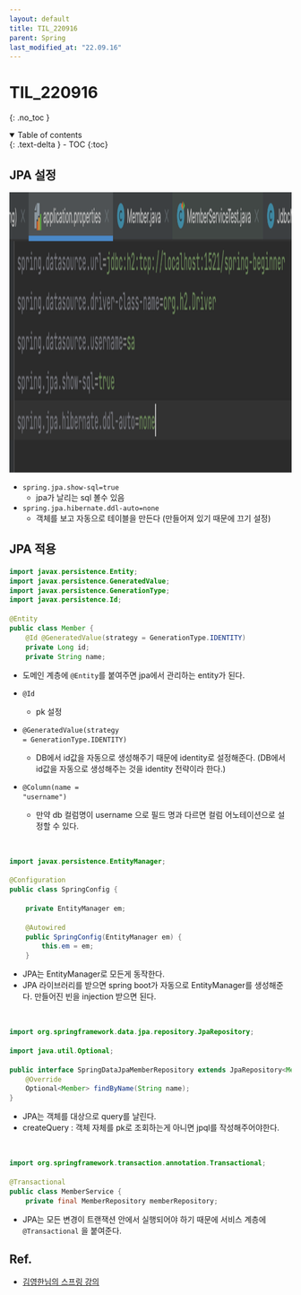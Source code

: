 ```yaml
---
layout: default
title: TIL_220916
parent: Spring
last_modified_at: "22.09.16"
---
```


# TIL_220916
{: .no_toc }

<details open markdown="block">
  <summary>
    Table of contents
  </summary>
  {: .text-delta }
- TOC
{:toc}
</details>

## JPA 설정
<p align="left"><img src="/docs/spring/images/til_220916_1.png" height="500" width="700"></p>

- <code class="language-plaintext highlighter-rouge">spring.jpa.show-sql=true</code> 
  - jpa가 날리는 sql 볼수 있음
- <code class="language-plaintext highlighter-rouge">spring.jpa.hibernate.ddl-auto=none</code>
  - 객체를 보고 자동으로 테이블을 만든다 (만들어져 있기 때문에 끄기 설정)

## JPA 적용

```java
import javax.persistence.Entity;
import javax.persistence.GeneratedValue;
import javax.persistence.GenerationType;
import javax.persistence.Id;

@Entity
public class Member {
    @Id @GeneratedValue(strategy = GenerationType.IDENTITY)
    private Long id;
    private String name;
```

- 도메인 계층에 <code class="language-plaintext highlighter-rouge">@Entity</code>를 붙여주면 jpa에서 관리하는 entity가 된다.
- <code class="language-plaintext highlighter-rouge">@Id</code> 
  - pk 설정

- <code class="language-plaintext highlighter-rouge">@GeneratedValue(strategy = GenerationType.IDENTITY)</code>
  - DB에서 id값을 자동으로 생성해주기 때문에 identity로 설정해준다. (DB에서 id값을 자동으로 생성해주는 것을 identity 전략이라 한다.)

- <code class="language-plaintext highlighter-rouge">@Column(name = "username")</code>
  - 만약 db 컬럼명이 username 으로 필드 명과 다르면 컬럼 어노테이션으로 설정할 수 있다.

<br>

```java
import javax.persistence.EntityManager;

@Configuration
public class SpringConfig {

    private EntityManager em;

    @Autowired
    public SpringConfig(EntityManager em) {
        this.em = em;
    }
```

- JPA는 EntityManager로 모든게 동작한다.
- JPA 라이브러리를 받으면 spring boot가 자동으로 EntityManager를 생성해준다.
만들어진 빈을 injection 받으면 된다.

<br>

```java
import org.springframework.data.jpa.repository.JpaRepository;

import java.util.Optional;

public interface SpringDataJpaMemberRepository extends JpaRepository<Member, Long>, MemberRepository {
    @Override
    Optional<Member> findByName(String name);
}
```

- JPA는 객체를 대상으로 query를 날린다.
- createQuery : 객체 자체를 pk로 조회하는게 아니면 jpql를 작성해주어야한다.

<br>

```java
import org.springframework.transaction.annotation.Transactional;

@Transactional
public class MemberService {
    private final MemberRepository memberRepository;
```

- JPA는 모든 변경이 트랜잭션 안에서 실행되어야 하기 때문에 서비스 계층에 <code class="language-plaintext highlighter-rouge">@Transactional</code> 을 붙여준다.

## Ref.
- <a href="https://www.inflearn.com/course/%EC%8A%A4%ED%94%84%EB%A7%81-%EC%9E%85%EB%AC%B8-%EC%8A%A4%ED%94%84%EB%A7%81%EB%B6%80%ED%8A%B8/dashboard">김영한님의 스프링 강의</a>
